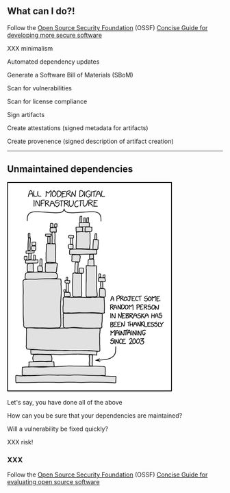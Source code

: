 ## What can I do?!

<i class="fa-duotone fa-ballot-check fa-5x"></i> <!-- .element: style="float: right;" -->

Follow the [Open Source Security Foundation](https://openssf.org/) (OSSF) [Concise Guide for developing more secure software](https://github.com/ossf/wg-best-practices-os-developers/blob/main/docs/Concise-Guide-for-Developing-More-Secure-Software.md#readme)

XXX minimalism

Automated dependency updates

Generate a Software Bill of Materials (SBoM)

Scan for vulnerabilities

Scan for license compliance

Sign artifacts

Create attestations [](https://slsa.dev/attestation-model) (signed metadata for artifacts)

Create provenence [](https://slsa.dev/provenance) (signed description of artifact creation)

---

## Unmaintained dependencies

![](images/xkcd-2347-dependency.png) <!-- .element: style="float: right; width: 40%;" -->

Let's say, you have done all of the above 

How can you be sure that your dependencies are maintained?

Will a vulnerability be fixed quickly?

XXX risk!

### XXX

Follow the [Open Source Security Foundation](https://openssf.org/) (OSSF) [Concise Guide for evaluating open source software](https://github.com/ossf/wg-best-practices-os-developers/blob/main/docs/Concise-Guide-for-Evaluating-Open-Source-Software.md#readme)
